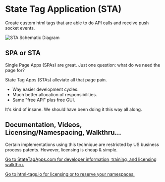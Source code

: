 # State Tag Application (STA)
Create custom html tags that are able to do API calls and receive push socket events.

![STA Schematic Diagram](https://trafficjam.io/glide-public/HD/user-7/State_Tag_App_STA_Schematic.png?w=750)

## SPA or STA
Single Page Apps (SPAs) are great.  Just one question: what do we need the page for?

State Tag Apps (STAs) alleviate all that page pain.

- Way easier development cycles.
- Much better allocation of responsibilities.
- Same "free API" plus free GUI.

It's kind of insane.  We should have been doing it this way all along.

## Documentation, Videos, Licensing/Namespacing, Walkthru... 
Certain implementations using this technique are restricted by US business process patents.  However, licensing is cheap & simple.

[Go to StateTagApps.com for developer information, training, and licensing walkthru.](https://StateTagApps.com)

[Go to html-tags.io for licensing or to reserve your namespaces.](https://html-tags.io)
